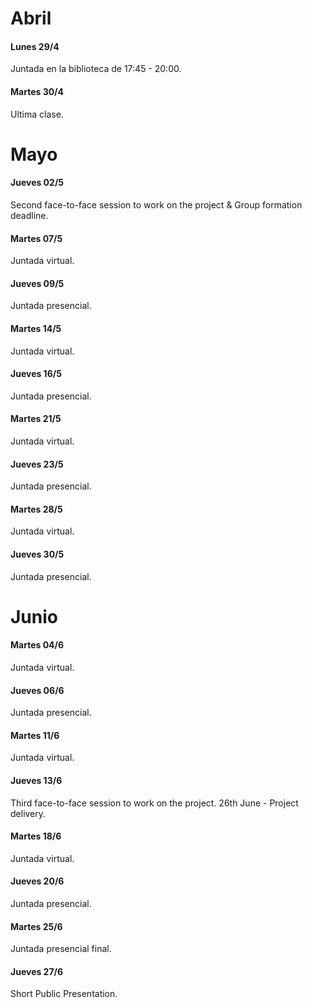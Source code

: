 # Abril 

#### Lunes 29/4
Juntada en la biblioteca de 17:45 - 20:00.

#### Martes 30/4
Ultima clase.

# Mayo

#### Jueves 02/5
Second face-to-face session to work on the project & Group formation deadline.

#### Martes 07/5
Juntada virtual.

#### Jueves 09/5
Juntada presencial.

#### Martes 14/5
Juntada virtual.

#### Jueves 16/5
Juntada presencial.

#### Martes 21/5
Juntada virtual.

#### Jueves 23/5
Juntada presencial.

#### Martes 28/5
Juntada virtual.

#### Jueves 30/5
Juntada presencial.

# Junio

#### Martes 04/6
Juntada virtual.

#### Jueves 06/6
Juntada presencial.

#### Martes 11/6
Juntada virtual.

#### Jueves 13/6
Third face-to-face session to work on the project. 26th June - Project delivery.

#### Martes 18/6
Juntada virtual.

#### Jueves 20/6
Juntada presencial.

#### Martes 25/6
Juntada presencial final.

#### Jueves 27/6
Short Public Presentation.
